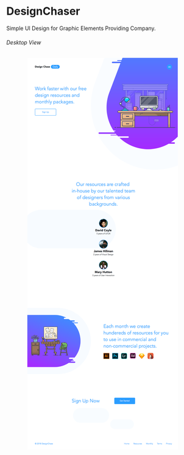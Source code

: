 # DesignChaser
Simple UI Design for Graphic Elements Providing Company.

###### Desktop View
<p align="center">
  <img src="screenshots/Desktop_Preview.png" width="auto" height="auto" />
</p>